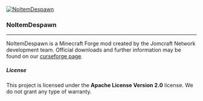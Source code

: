 [![NoItemDespawn](https://github.com/Jomcraft-Network/NoItemDespawn/actions/workflows/build.yml/badge.svg?branch=1.17.x)](https://github.com/Jomcraft-Network/NoItemDespawn/actions/workflows/build.yml)

### NoItemDespawn

---

NoItemDespawn is a Minecraft Forge mod created by the Jomcraft Network development team. Official downloads and further information may be found on our [curseforge page](https://www.curseforge.com/minecraft/mc-mods/noitemdespawn).

##### License

This project is licensed under the **Apache License Version 2.0** license. We do not grant any type of warranty.
